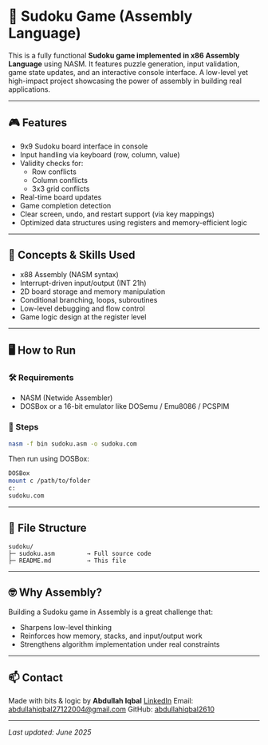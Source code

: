 
# 🧩 Sudoku Game (Assembly Language)

This is a fully functional **Sudoku game implemented in x86 Assembly Language** using NASM. It features puzzle generation, input validation, game state updates, and an interactive console interface. A low-level yet high-impact project showcasing the power of assembly in building real applications.

---

## 🎮 Features

- 9x9 Sudoku board interface in console
- Input handling via keyboard (row, column, value)
- Validity checks for:
  - Row conflicts
  - Column conflicts
  - 3x3 grid conflicts
- Real-time board updates
- Game completion detection
- Clear screen, undo, and restart support (via key mappings)
- Optimized data structures using registers and memory-efficient logic

---

## 🧠 Concepts & Skills Used

- x88 Assembly (NASM syntax)
- Interrupt-driven input/output (INT 21h)
- 2D board storage and memory manipulation
- Conditional branching, loops, subroutines
- Low-level debugging and flow control
- Game logic design at the register level

---

## 🖥️ How to Run

### 🛠 Requirements

- NASM (Netwide Assembler)
- DOSBox or a 16-bit emulator like DOSemu / Emu8086 / PCSPIM

### 🔧 Steps

```bash
nasm -f bin sudoku.asm -o sudoku.com
````

Then run using DOSBox:

```bash
DOSBox
mount c /path/to/folder
c:
sudoku.com
```

---

## 📁 File Structure

```
sudoku/
├─ sudoku.asm         → Full source code
├─ README.md          → This file
```

---


## 🤓 Why Assembly?

Building a Sudoku game in Assembly is a great challenge that:

* Sharpens low-level thinking
* Reinforces how memory, stacks, and input/output work
* Strengthens algorithm implementation under real constraints

---

## 📫 Contact

Made with bits & logic by **Abdullah Iqbal**
[LinkedIn](https://www.linkedin.com/in/muhammad-abdullah-iqbal-a42b5b301)
Email: [abdullahiqbal27122004@gmail.com](mailto:abdullahiqbal27122004@gmail.com)
GitHub: [abdullahiqbal2610](https://github.com/abdullahiqbal2610)

---

*Last updated: June 2025*



